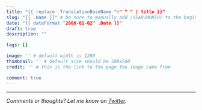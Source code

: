 ```yaml
---
title: "{{ replace .TranslationBaseName "-" " " | title }}"
slug: "{{ .Name }}" # be sure to manually add /YEAR/MONTH/ to the beginning of the slug, ie. /2020/02/
date: "{{ dateFormat "2006-01-02" .Date }}"
draft: true
description: ""

tags: []

image: '' # default width is 1280
thumbnail: '' # default size should be 500x500
credit: '' # this is the link to the page the image came from 

comment: true
---
```

<!--more-->

---

*Comments or thoughts? Let me know on [Twitter](https://twitter.com/adamtervort/).*
